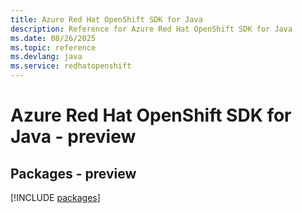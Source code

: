 ```yaml
---
title: Azure Red Hat OpenShift SDK for Java
description: Reference for Azure Red Hat OpenShift SDK for Java
ms.date: 08/26/2025
ms.topic: reference
ms.devlang: java
ms.service: redhatopenshift
---
```

# Azure Red Hat OpenShift SDK for Java - preview
## Packages - preview
[!INCLUDE [packages](red-hat-openshift-index.md)]